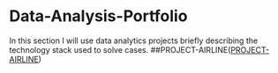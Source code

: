 # Data-Analysis-Portfolio
In this section I will use data analytics projects briefly describing the technology stack used to solve cases.
##PROJECT-AIRLINE([PROJECT-AIRLINE](https://github.com/Manh404/Project-Airline))
